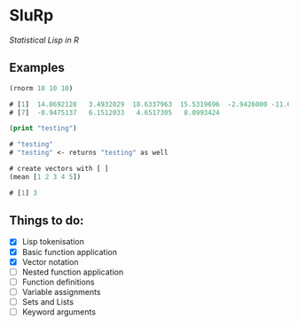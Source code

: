 # SluRp

*Statistical Lisp in R*


## Examples

```lisp
(rnorm 10 10 10)

# [1]  14.8692128   3.4932029  18.6337963  15.5319696  -2.9426000 -11.6523209
# [7]  -0.9475137   6.1512033   4.6517305   8.0993424

(print "testing")

# "testing"
# "testing" <- returns "testing" as well

# create vectors with [ ]
(mean [1 2 3 4 5])

# [1] 3
```

## Things to do:

- [X] Lisp tokenisation
- [X] Basic function application
- [X] Vector notation
- [ ] Nested function application
- [ ] Function definitions
- [ ] Variable assignments
- [ ] Sets and Lists
- [ ] Keyword arguments
